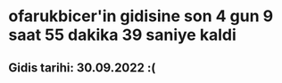 # ofarukbicer'in gidisine son 4 gun 9 saat 55 dakika 39 saniye kaldi

## Gidis tarihi: 30.09.2022 :(